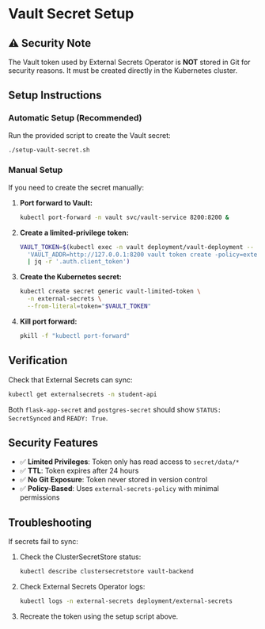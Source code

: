 # Vault Secret Setup

## ⚠️ Security Note
The Vault token used by External Secrets Operator is **NOT** stored in Git for security reasons. It must be created directly in the Kubernetes cluster.

## Setup Instructions

### Automatic Setup (Recommended)
Run the provided script to create the Vault secret:

```bash
./setup-vault-secret.sh
```

### Manual Setup
If you need to create the secret manually:

1. **Port forward to Vault:**
   ```bash
   kubectl port-forward -n vault svc/vault-service 8200:8200 &
   ```

2. **Create a limited-privilege token:**
   ```bash
   VAULT_TOKEN=$(kubectl exec -n vault deployment/vault-deployment -- sh -c \
     'VAULT_ADDR=http://127.0.0.1:8200 vault token create -policy=external-secrets-policy -ttl=24h -format=json' \
     | jq -r '.auth.client_token')
   ```

3. **Create the Kubernetes secret:**
   ```bash
   kubectl create secret generic vault-limited-token \
     -n external-secrets \
     --from-literal=token="$VAULT_TOKEN"
   ```

4. **Kill port forward:**
   ```bash
   pkill -f "kubectl port-forward"
   ```

## Verification
Check that External Secrets can sync:

```bash
kubectl get externalsecrets -n student-api
```

Both `flask-app-secret` and `postgres-secret` should show `STATUS: SecretSynced` and `READY: True`.

## Security Features
- ✅ **Limited Privileges**: Token only has read access to `secret/data/*`
- ✅ **TTL**: Token expires after 24 hours
- ✅ **No Git Exposure**: Token never stored in version control
- ✅ **Policy-Based**: Uses `external-secrets-policy` with minimal permissions

## Troubleshooting
If secrets fail to sync:

1. Check the ClusterSecretStore status:
   ```bash
   kubectl describe clustersecretstore vault-backend
   ```

2. Check External Secrets Operator logs:
   ```bash
   kubectl logs -n external-secrets deployment/external-secrets
   ```

3. Recreate the token using the setup script above.